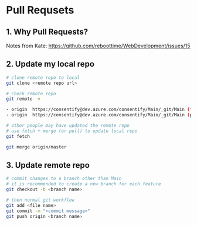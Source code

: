 # Pull Requsets

## 1. Why Pull Requests?

Notes from Kate: https://github.com/reboottime/WebDevelopment/issues/15

## 2. Update my local repo
  
  ```bash
  # clone remote repo to local
  git clone <remote repo url>
  ```

  ```bash
  # check remote repo
  git remote -v

  - origin  https://consentify@dev.azure.com/consentify/Main/_git/Main (fetch)
  - origin  https://consentify@dev.azure.com/consentify/Main/_git/Main (push)
  ```

  ```bash
  # other people may have updated the remote repo
  # use fetch + merge (or pull) to update local repo
  git fetch

  git merge origin/master
  ```


## 3. Update remote repo
  
  ```bash
  # commit changes to a branch other than Main
  # it is recommended to create a new branch for each feature
  git checkout -b <branch name>
  ```

  ```bash
  # then normal git workflow
  git add <file name>
  git commit -m "<commit message>"
  git push origin <branch name>
  ```
